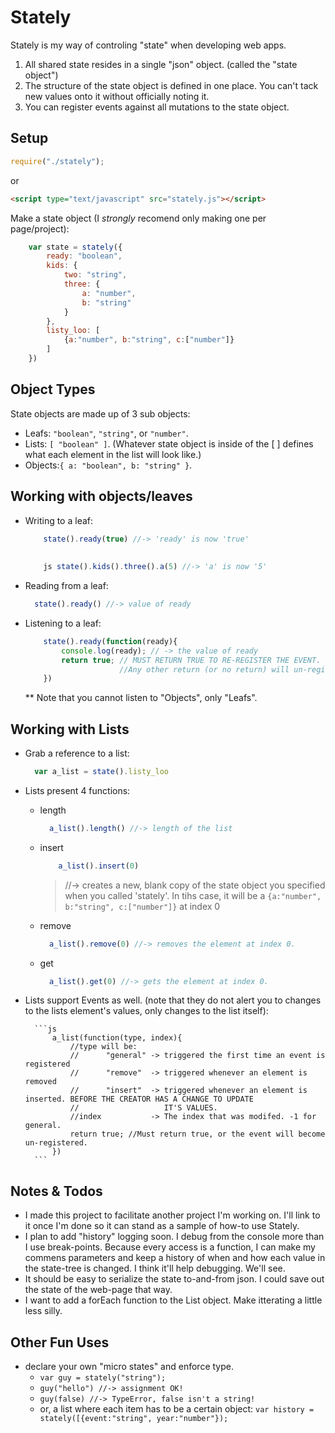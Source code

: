 Stately
=========

Stately is my way of controling "state" when developing web apps. 

  1. All shared state resides in a single "json" object. (called the "state object")
  2. The structure of the state object is defined in one place. You can't tack new values onto it without officially noting it.
  3. You can register events against all mutations to the state object. 

Setup
-----

```js
require("./stately");
```
or
```html
<script type="text/javascript" src="stately.js"></script>
```

Make a state object (I *strongly* recomend only making one per page/project):

```js
    var state = stately({
        ready: "boolean",
    	kids: {
    		two: "string",
    		three: {
    			a: "number",
    			b: "string"
    		}
    	},
    	listy_loo: [
    		{a:"number", b:"string", c:["number"]}
    	]
    })
```


Object Types
------------

State objects are made up of 3 sub objects:
- Leafs: ```"boolean"```, ``` "string" ```, or ``` "number" ```.
- Lists: ``` [ "boolean" ] ```. (Whatever state object is inside of the [ ] defines what each element in the list will look like.)
- Objects:``` { a: "boolean", b: "string" } ```.


Working with objects/leaves
---------------------------

- Writing to a leaf:

    ```js 
        state().ready(true) //-> 'ready' is now 'true' 
        
        
        js state().kids().three().a(5) //-> 'a' is now '5' 
    ``` 

- Reading from a leaf:

    ```js 
      state().ready() //-> value of ready 
    ```

- Listening to a leaf:

    ```js
        state().ready(function(ready){
            console.log(ready); // -> the value of ready
            return true; // MUST RETURN TRUE TO RE-REGISTER THE EVENT. 
                         //Any other return (or no return) will un-register.
        })
    ```

    ** Note that you cannot listen to "Objects", only "Leafs".

Working with Lists
------------------
- Grab a reference to a list:

    ```js 
      var a_list = state().listy_loo 
    ```

- Lists present 4 functions:
    - length
    
        ```js 
          a_list().length() //-> length of the list 
        ```

    - insert
    
        ```js 
            a_list().insert(0) 
        ```
        
        > //-> creates a new, blank copy of the state object you specified when you called 'stately'. In tihs case, it will be a ``` {a:"number", b:"string", c:["number"]} ``` at index 0
        
    - remove
    
        ```js 
          a_list().remove(0) //-> removes the element at index 0. 
        ```
        
    - get
    
        ```js 
          a_list().get(0) //-> gets the element at index 0. 
        ```
        
- Lists support Events as well. (note that they do not alert you to changes to the lists element's values, only changes to the list itself):

          
        ```js
            a_list(function(type, index){
                //type will be:
                //      "general" -> triggered the first time an event is registered
                //      "remove"  -> triggered whenever an element is removed
                //      "insert"  -> triggered whenever an element is inserted. BEFORE THE CREATOR HAS A CHANGE TO UPDATE 
                //                   IT'S VALUES.
                //index           -> The index that was modifed. -1 for general.
                return true; //Must return true, or the event will become un-registered.
            }) 
        ```


Notes & Todos
-------------

- I made this project to facilitate another project I'm working on. I'll link to it once I'm done so it can stand as a sample of how-to use Stately.
- I plan to add "history" logging soon. I debug from the console more than I use break-points. Because every access is a function, I can make my commens parameters and keep a history of when and how each value in the state-tree is changed. I think it'll help debugging. We'll see.
- It should be easy to serialize the state to-and-from json. I could save out the state of the web-page that way.
- I want to add a forEach function to the List object. Make itterating a little less silly.


Other Fun Uses
-------------

- declare your own "micro states" and enforce type.
    - ``` var guy = stately("string"); ```
    - ``` guy("hello") //-> assignment OK! ```
    - ``` guy(false) //-> TypeError, false isn't a string! ```
    - or, a list where each item has to be a certain object: ``` var history = stately([{event:"string", year:"number"}); ```


